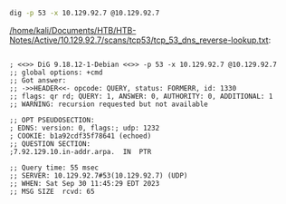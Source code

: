 ```bash
dig -p 53 -x 10.129.92.7 @10.129.92.7
```

[/home/kali/Documents/HTB/HTB-Notes/Active/10.129.92.7/scans/tcp53/tcp_53_dns_reverse-lookup.txt](file:///home/kali/Documents/HTB/HTB-Notes/Active/10.129.92.7/scans/tcp53/tcp_53_dns_reverse-lookup.txt):

```

; <<>> DiG 9.18.12-1-Debian <<>> -p 53 -x 10.129.92.7 @10.129.92.7
;; global options: +cmd
;; Got answer:
;; ->>HEADER<<- opcode: QUERY, status: FORMERR, id: 1330
;; flags: qr rd; QUERY: 1, ANSWER: 0, AUTHORITY: 0, ADDITIONAL: 1
;; WARNING: recursion requested but not available

;; OPT PSEUDOSECTION:
; EDNS: version: 0, flags:; udp: 1232
; COOKIE: b1a92cdf35f78641 (echoed)
;; QUESTION SECTION:
;7.92.129.10.in-addr.arpa.	IN	PTR

;; Query time: 55 msec
;; SERVER: 10.129.92.7#53(10.129.92.7) (UDP)
;; WHEN: Sat Sep 30 11:45:29 EDT 2023
;; MSG SIZE  rcvd: 65



```
